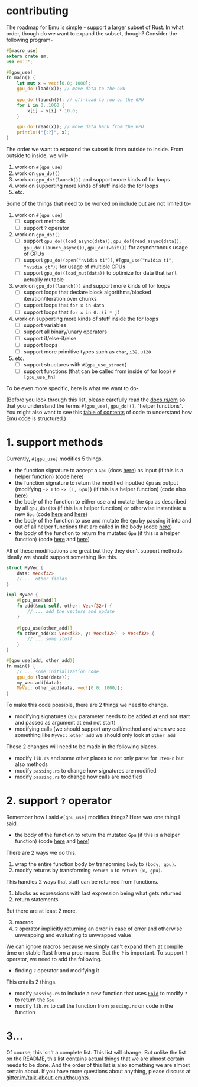 # contributing

The roadmap for Emu is simple - support a larger subset of Rust. In what order, though do we want to expand the subset, though? Consider the following program-

```rust
#[macro_use]
extern crate em;
use em::*;

#[gpu_use]
fn main() {
    let mut x = vec![0.0; 1000];
    gpu_do!(load(x)); // move data to the GPU
    
    gpu_do!(launch()); // off-load to run on the GPU
    for i in 0..1000 {
        x[i] = x[i] * 10.0;
    }

    gpu_do!(read(x)); // move data back from the GPU
    println!("{:?}", x);
}
```

The order we want to expoand the subset is from outside to inside. From outside to inside, we will-

1. work on `#[gpu_use]`
2. work on `gpu_do!()`
3. work on `gpu_do!(launch())` and support more kinds of for loops
4. work on supporting more kinds of stuff inside the for loops
5. etc.

Some of the things that need to be worked on include but are not limited to-

1. work on `#[gpu_use]`
   - [ ] support methods
   - [ ] support `?` operator
2. work on `gpu_do!()`
   - [ ] support `gpu_do!(load_async(data))`, `gpu_do!(read_async(data))`, `gpu_do!(launch_async())`, `gpu_do!(wait())` for asynchronous usage of GPUs
   - [ ] support `gpu_do!(open("nvidia ti"))`, `#[gpu_use("nvidia ti", "nvidia gt")]` for usage of multiple GPUs
   - [ ] support `gpu_do!(load_mut(data))` to optimize for data that isn't actually mutable
3. work on `gpu_do!(launch())` and support more kinds of for loops
   - [ ] support loops that declare block algorithms/blocked iteration/iteration over chunks
   - [ ] support loops that `for x in data`
   - [ ] support loops that `for x in 0..(i * j)`
4. work on supporting more kinds of stuff inside the for loops
   - [ ] support variables
   - [ ] support all binary/unary operators
   - [ ] support if/else-if/else
   - [ ] support loops
   - [ ] support more primitive types such as `char`, `i32`, `u128`
5. etc.
   - [ ] support structures with `#[gpu_use_struct]`
   - [ ] support functions (that can be called from inside of for loop) `#[gpu_use_fn]`

To be even more specific, here is what we want to do-

(Before you look through this list, please carefully read the [docs.rs/em](https://docs.rs/em/0.3.0/em/) so that you understand the terms `#[gpu_use]`, `gpu_do!()`, "helper functions". You might also want to see this [table of contents](https://github.com/calebwin/emu/blob/master/emu_macro/src/lib.rs#L18) of code to understand how Emu code is structured.)

# 1. support methods

Currently, `#[gpu_use]` modifies 5 things.

- the function signature to accept a `Gpu` (docs [here](https://docs.rs/em/0.3.0/em/struct.Gpu.html)) as input (if this is a helper function) (code [here](https://github.com/calebwin/emu/blob/master/emu_macro/src/passing.rs#L74))
- the function signature to return the modified inputted `Gpu` as output (modifying `-> T` to `-> (T, Gpu)`) (if this is a helper function) (code also [here](https://github.com/calebwin/emu/blob/master/emu_macro/src/passing.rs#L74))
- the body of the function to either use and mutate the `Gpu` as described by all `gpu_do!()`s (if this is a helper function) or otherwise instantiate a new `Gpu` (code [here](https://github.com/calebwin/emu/blob/master/emu_macro/src/accelerating.rs#L208) and [here](https://github.com/calebwin/emu/blob/master/emu_macro/src/passing.rs#L149))
- the body of the function to use and mutate the `Gpu` by passing it into and out of all helper functions that are called in the body (code [here](https://github.com/calebwin/emu/blob/master/emu_macro/src/passing.rs#L149))
- the body of the function to return the mutated `Gpu` (if this is a helper function) (code [here](https://github.com/calebwin/emu/blob/master/emu_macro/src/passing.rs#L149) and [here](https://github.com/calebwin/emu/blob/master/emu_macro/src/passing.rs#L149))

All of these modifications are great but they they don't support methods. Ideally we should support something like this.

```rust
struct MyVec {
    data: Vec<f32>
    // ... other fields
}

impl MyVec {
    #[gpu_use(add)]
    fn add(&mut self, other: Vec<f32>) {
        // ... add the vectors and update 
    }
    
    #[gpu_use(other_add)]
    fn other_add(x: Vec<f32>, y: Vec<f32>) -> Vec<f32> {
        // ... some stuff
    }
}

#[gpu_use(add, other_add)]
fn main() {
    // ... some initialization code
    gpu_do!(load(data));
    my_vec.add(data);
    MyVec::other_add(data, vec![0.0; 1000]);
}
```

To make this code possible, there are 2 things we need to change.

- modifying signatures (`Gpu` parameter needs to be added at end not start and passed as argument at end not start)
- modifying calls (we should support any call/method and when we see something like `MyVec::other_add` we should only look at `other_add`

These 2 changes will need to be made in the following places.

- modify `lib.rs` and some other places to not only parse for `ItemFn` but also methods
- modify `passing.rs` to change how signatures are modified
- modify `passing.rs` to change how calls are modified

# 2. support `?` operator

Remember how I said `#[gpu_use]` modifies things? Here was one thing I said.

- the body of the function to return the mutated `Gpu` (if this is a helper function) (code [here](https://github.com/calebwin/emu/blob/master/emu_macro/src/passing.rs#L149) and [here](https://github.com/calebwin/emu/blob/master/emu_macro/src/passing.rs#L149))

There are 2 ways we do this.

1. wrap the entire function body by transorming `body` to `(body, gpu)`.
2. modify returns by transforming `return x` to `return (x, gpu)`.

This handles 2 ways that stuff can be returned from functions.

1. blocks as expressions with last expression being what gets returned
2. return statements

But there are at least 2 more.

3. macros
4. `?` operator implicitly returning an error in case of error and otherwise unwrapping and evaluating to unwrapped value

We can ignore macros because we simply can't expand them at compile time on stable Rust from a proc macro. But the `?` is important. To support `?` operator, we need to add the following.

- finding `?` operator and modifying it

This entails 2 things.

- modify `passing.rs` to include a new function that uses [`Fold`](https://docs.rs/syn/1.0.7/syn/fold/index.html) to modify `?` to return the `Gpu`
- modify `lib.rs` to call the function from `passing.rs` on code in the function

# 3...

Of course, this isn't a complete list. This list will change. But unlike the list on the README, this list contains actual things that we are almost certain needs to be done. And the order of this list is also something we are almost certain about. If you have more questions about anything, please discuss at [gitter.im/talk-about-emu/thoughts](https://gitter.im/talk-about-emu/thoughts).
